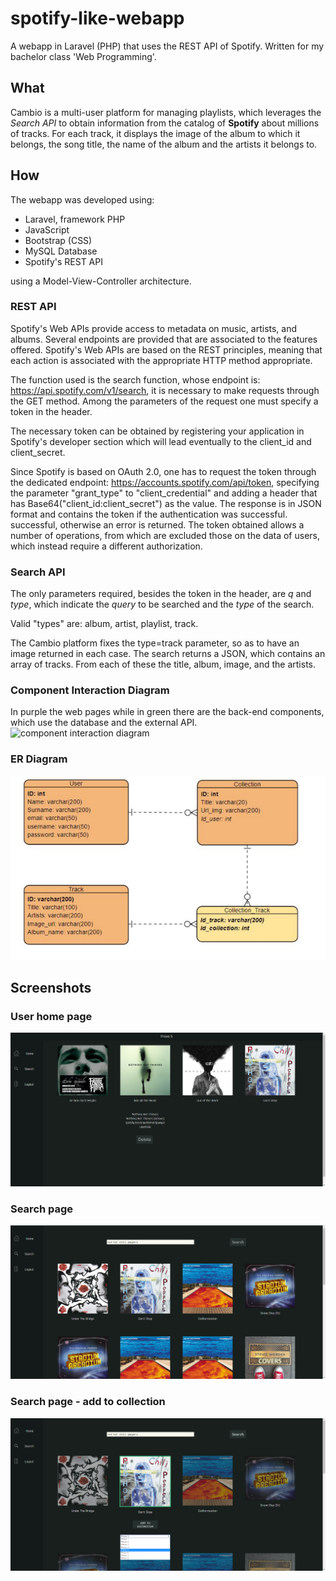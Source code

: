 # spotify-like-webapp
A webapp in Laravel (PHP) that uses the REST API of Spotify. Written for my bachelor class 'Web Programming'.

## What
Cambio is a multi-user platform for managing playlists,
which leverages the *Search API* to obtain information from the catalog of
**Spotify** about millions of tracks. For each track, it displays
the image of the album to which it belongs, the song title, the name
of the album and the artists it belongs to.


## How
The webapp was developed using:
- Laravel, framework PHP
- JavaScript
- Bootstrap (CSS)
- MySQL Database
- Spotify's REST API

using a Model-View-Controller architecture.
### REST API
Spotify's Web APIs provide access to metadata on
music, artists, and albums. Several endpoints are provided that are associated
to the features offered. Spotify's Web APIs are based on the REST principles, meaning that each action is associated with the appropriate HTTP method
appropriate. 

The function used is the search function, whose endpoint
is: https://api.spotify.com/v1/search, it is necessary to make
requests through the GET method. Among the parameters of the request
one must specify a token in the header.

The necessary token can be obtained by registering your application
in Spotify's developer section which will lead eventually to the client_id and client_secret. 

Since Spotify is based on OAuth 2.0, one has to request the token through the dedicated endpoint:
https://accounts.spotify.com/api/token, specifying the parameter
"grant_type" to "client_credential" and adding a header that has
Base64("client_id:client_secret") as the value. The response is in
JSON format and contains the token if the authentication was successful.
successful, otherwise an error is returned. The token obtained
allows a number of operations, from which are excluded those on the data
of users, which instead require a different authorization.

### Search API
The only parameters required, besides the token in the header, are *q* and
*type*, which indicate the *query* to be searched and the *type* of the
search.


Valid "types" are: album, artist, playlist, track. 

The
Cambio platform fixes the type=track parameter, so as to
have an image returned in each case. The search returns a JSON, which contains an array of tracks.
From each of these the title, album, image, and the
artists.


### Component Interaction Diagram
In purple the web pages while in green there are the back-end components, which use the database and the external API.
![component interaction diagram](InteractionDiagram.png "Component Interaction Diagram")


### ER Diagram
![ER Diagram](readme_img/ER.png "ER Diagram")

## Screenshots

### User home page
![collection](readme_img/collection.png "collection")

### Search page
![search1](readme_img/search1.png "search1")

### Search page - add to collection
![search2](readme_img/search2.png "search2")

